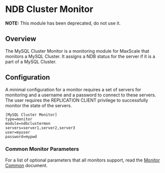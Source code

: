 # NDB Cluster Monitor

**NOTE:** This module has been deprecated, do not use it.

## Overview

The MySQL Cluster Monitor is a monitoring module for MaxScale that monitors a MySQL Cluster. It assigns a NDB status for the server if it is a part of a MySQL Cluster.

## Configuration

A minimal configuration for a monitor requires a set of servers for monitoring and a username and a password to connect to these servers. The user requires the REPLICATION CLIENT privilege to successfully monitor the state of the servers.

```
[MySQL Cluster Monitor]
type=monitor
module=ndbclustermon
servers=server1,server2,server3
user=myuser
password=mypwd

```

### Common Monitor Parameters

For a list of optional parameters that all monitors support, read the [Monitor Common](Monitor-Common.md) document.
